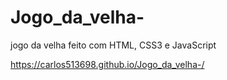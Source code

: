 # Jogo_da_velha-
jogo da velha feito com HTML, CSS3 e JavaScript

https://carlos513698.github.io/Jogo_da_velha-/
